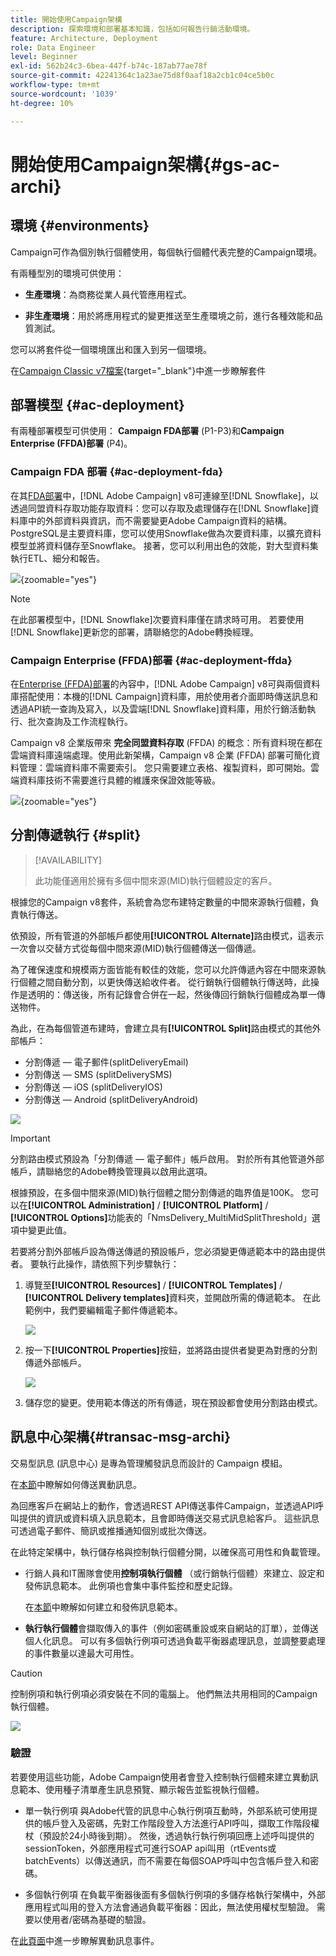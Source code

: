 ```yaml
---
title: 開始使用Campaign架構
description: 探索環境和部署基本知識，包括如何報告行銷活動環境。
feature: Architecture, Deployment
role: Data Engineer
level: Beginner
exl-id: 562b24c3-6bea-447f-b74c-187ab77ae78f
source-git-commit: 42241364c1a23ae75d8f0aaf18a2cb1c04ce5b0c
workflow-type: tm+mt
source-wordcount: '1039'
ht-degree: 10%

---
```


# 開始使用Campaign架構{#gs-ac-archi}

## 環境 {#environments}

Campaign可作為個別執行個體使用，每個執行個體代表完整的Campaign環境。

有兩種型別的環境可供使用：

* **生產環境**：為商務從業人員代管應用程式。

* **非生產環境**：用於將應用程式的變更推送至生產環境之前，進行各種效能和品質測試。

您可以將套件從一個環境匯出和匯入到另一個環境。

在[Campaign Classic v7檔案](https://experienceleague.adobe.com/docs/campaign-classic/using/getting-started/administration-basics/working-with-data-packages.html?lang=zh-Hant){target="_blank"}中進一步瞭解套件

## 部署模型 {#ac-deployment}

有兩種部署模型可供使用： **Campaign FDA部署** (P1-P3)和&#x200B;**Campaign Enterprise (FFDA)部署** (P4)。

### Campaign FDA 部署 {#ac-deployment-fda}

在其[FDA部署](fda-deployment.md)中，[!DNL Adobe Campaign] v8可連線至[!DNL Snowflake]，以透過同盟資料存取功能存取資料：您可以存取及處理儲存在[!DNL Snowflake]資料庫中的外部資料與資訊，而不需要變更Adobe Campaign資料的結構。 PostgreSQL是主要資料庫，您可以使用Snowflake做為次要資料庫，以擴充資料模型並將資料儲存至Snowflake。 接著，您可以利用出色的效能，對大型資料集執行ETL、細分和報告。


![](assets/P1-P3-architecture.png){zoomable="yes"}

>[!NOTE]
>
>在此部署模型中，[!DNL Snowflake]次要資料庫僅在請求時可用。 若要使用[!DNL Snowflake]更新您的部署，請聯絡您的Adobe轉換經理。
>

### Campaign Enterprise (FFDA)部署 {#ac-deployment-ffda}

在[Enterprise (FFDA)部署](enterprise-deployment.md)的內容中，[!DNL Adobe Campaign] v8可與兩個資料庫搭配使用：本機的[!DNL Campaign]資料庫，用於使用者介面即時傳送訊息和透過API統一查詢及寫入，以及雲端[!DNL Snowflake]資料庫，用於行銷活動執行、批次查詢及工作流程執行。

Campaign v8 企業版帶來 **完全同盟資料存取** (FFDA) 的概念：所有資料現在都在雲端資料庫遠端處理。使用此新架構，Campaign v8 企業 (FFDA) 部署可簡化資料管理：雲端資料庫不需要索引。 您只需要建立表格、複製資料，即可開始。雲端資料庫技術不需要進行具體的維護來保證效能等級。

![](assets/P4-architecture.png){zoomable="yes"}


## 分割傳遞執行 {#split}

>[!AVAILABILITY]
>
>此功能僅適用於擁有多個中間來源(MID)執行個體設定的客戶。

根據您的Campaign v8套件，系統會為您布建特定數量的中間來源執行個體，負責執行傳送。

依預設，所有管道的外部帳戶都使用&#x200B;**[!UICONTROL Alternate]**&#x200B;路由模式，這表示一次會以交替方式從每個中間來源(MID)執行個體傳送一個傳遞。

為了確保速度和規模兩方面皆能有較佳的效能，您可以允許傳遞內容在中間來源執行個體之間自動分割，以更快傳送給收件者。 從行銷執行個體執行傳送時，此操作是透明的：傳送後，所有記錄會合併在一起，然後傳回行銷執行個體成為單一傳送物件。

為此，在為每個管道布建時，會建立具有&#x200B;**[!UICONTROL Split]**&#x200B;路由模式的其他外部帳戶：

* 分割傳遞 — 電子郵件(splitDeliveryEmail)
* 分割傳送 — SMS (splitDeliverySMS)
* 分割傳送 — iOS (splitDeliveryIOS)
* 分割傳送 — Android (splitDeliveryAndroid)

![](assets/splitted-delivery.png)

>[!IMPORTANT]
>
>分割路由模式預設為「分割傳遞 — 電子郵件」帳戶啟用。 對於所有其他管道外部帳戶，請聯絡您的Adobe轉換管理員以啟用此選項。
>
>根據預設，在多個中間來源(MID)執行個體之間分割傳遞的臨界值是100K。 您可以在&#x200B;**[!UICONTROL Administration]** / **[!UICONTROL Platform]** / **[!UICONTROL Options]**&#x200B;功能表的「NmsDelivery_MultiMidSplitThreshold」選項中變更此值。

若要將分割外部帳戶設為傳送傳遞的預設帳戶，您必須變更傳遞範本中的路由提供者。 要執行此操作，請依照下列步驟執行：

1. 導覽至&#x200B;**[!UICONTROL Resources]** / **[!UICONTROL Templates]** / **[!UICONTROL Delivery templates]**&#x200B;資料夾，並開啟所需的傳遞範本。 在此範例中，我們要編輯電子郵件傳遞範本。

   ![](assets/split-default-list.png)

1. 按一下&#x200B;**[!UICONTROL Properties]**&#x200B;按鈕，並將路由提供者變更為對應的分割傳遞外部帳戶。

   ![](assets/split-default-delivery.png)

1. 儲存您的變更。使用範本傳送的所有傳遞，現在預設都會使用分割路由模式。

<!--In addition, you can select split external accounts as the default routing provider for all future delivery templates. To do this, change the value of the **[!UICONTROL xtkoption NmsBroadcast_DefaultProvider]** option to the name of the split account.

![](assets/split-default-options.png) -->

## 訊息中心架構{#transac-msg-archi}

交易型訊息 (訊息中心) 是專為管理觸發訊息而設計的 Campaign 模組。

在[本節](../send/transactional.md)中瞭解如何傳送異動訊息。

為回應客戶在網站上的動作，會透過REST API傳送事件Campaign，並透過API呼叫提供的資訊或資料填入訊息範本，且會即時傳送交易式訊息給客戶。 這些訊息可透過電子郵件、簡訊或推播通知個別或批次傳送。

在此特定架構中，執行儲存格與控制執行個體分開，以確保高可用性和負載管理。

* 行銷人員和IT團隊會使用&#x200B;**控制項執行個體** （或行銷執行個體）來建立、設定和發佈訊息範本。 此例項也會集中事件監控和歷史記錄。

  在[本節](../send/transactional.md)中瞭解如何建立和發佈訊息範本。

* **執行執行個體**&#x200B;會擷取傳入的事件（例如密碼重設或來自網站的訂單），並傳送個人化訊息。 可以有多個執行例項可透過負載平衡器處理訊息，並調整要處理的事件數量以達最大可用性。

>[!CAUTION]
>
>控制例項和執行例項必須安裝在不同的電腦上。 他們無法共用相同的Campaign執行個體。

![](assets/messagecenter_diagram.png)

### 驗證

若要使用這些功能，Adobe Campaign使用者會登入控制執行個體來建立異動訊息範本、使用種子清單產生訊息預覽、顯示報告並監視執行個體。

* 單一執行例項
與Adobe代管的訊息中心執行例項互動時，外部系統可使用提供的帳戶登入及密碼，先對工作階段登入方法進行API呼叫，擷取工作階段權杖（預設於24小時後到期）。
然後，透過執行執行例項回應上述呼叫提供的sessionToken，外部應用程式可進行SOAP api叫用（rtEvents或batchEvents）以傳送通訊，而不需要在每個SOAP呼叫中包含帳戶登入和密碼。

* 多個執行例項
在負載平衡器後面有多個執行例項的多儲存格執行架構中，外部應用程式叫用的登入方法會通過負載平衡器：因此，無法使用權杖型驗證。 需要以使用者/密碼為基礎的驗證。

在[此頁面](../send/event-processing.md)中進一步瞭解異動訊息事件。
